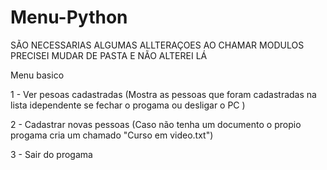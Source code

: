 # Menu-Python
SÃO NECESSARIAS ALGUMAS ALLTERAÇOES AO CHAMAR MODULOS PRECISEI MUDAR DE PASTA E NÃO ALTEREI LÁ

Menu basico

1 - Ver pesoas cadastradas (Mostra as pessoas que foram cadastradas na lista idependente se fechar o progama ou desligar o PC )

2 - Cadastrar novas pessoas (Caso não tenha um documento o propio progama cria um chamado "Curso em video.txt")

3 - Sair do progama 
